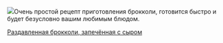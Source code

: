 <!--2025-06-17 12:04:17-->
<div class="yb">
  <div class="rss povarenok"><a href="https://www.povarenok.ru/recipes/show/182828/"><img src="https://www.povarenok.ru/data/cache/2025jun/17/44/3181578_35457-640x480.jpg"></a>Очень простой рецепт приготовления брокколи, готовится быстро и будет безусловно вашим любимым блюдом. <p class="titl"><a href="https://www.povarenok.ru/recipes/show/182828/">Раздавленная брокколи, запечённая с сыром</a></p></div>
</div>
